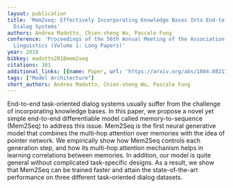 ```yaml
---
layout: publication
title: 'Mem2seq: Effectively Incorporating Knowledge Bases Into End-to-end Task-oriented
  Dialog Systems'
authors: Andrea Madotto, Chien-sheng Wu, Pascale Fung
conference: 'Proceedings of the 56th Annual Meeting of the Association for Computational
  Linguistics (Volume 1: Long Papers)'
year: 2018
bibkey: madotto2018mem2seq
citations: 303
additional_links: [{name: Paper, url: 'https://arxiv.org/abs/1804.08217'}]
tags: ["Model Architecture"]
short_authors: Andrea Madotto, Chien-sheng Wu, Pascale Fung
---
```

End-to-end task-oriented dialog systems usually suffer from the challenge of
incorporating knowledge bases. In this paper, we propose a novel yet simple
end-to-end differentiable model called memory-to-sequence (Mem2Seq) to address
this issue. Mem2Seq is the first neural generative model that combines the
multi-hop attention over memories with the idea of pointer network. We
empirically show how Mem2Seq controls each generation step, and how its
multi-hop attention mechanism helps in learning correlations between memories.
In addition, our model is quite general without complicated task-specific
designs. As a result, we show that Mem2Seq can be trained faster and attain the
state-of-the-art performance on three different task-oriented dialog datasets.